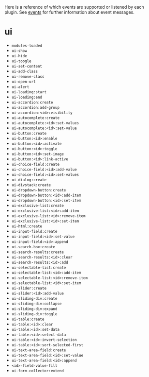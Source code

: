 Here is a reference of which events are supported or listened by each plugin.
See [events](events.md) for further information about event messages.

# ui

* ``modules-loaded``
* ``ui-show``
* ``ui-hide``
* ``ui-toogle``
* ``ui-set-content``
* ``ui-add-class``
* ``ui-remove-class``
* ``ui-open-url``
* ``ui-alert``
* ``ui-loading:start``
* ``ui-loading:end``
* ``ui-accordion:create``
* ``ui-accordion:add-group``
* ``ui-accordion:<id>:visibility``
* ``ui-autocomplete:create``
* ``ui-autocomplete:<id>:set-values``
* ``ui-autocomplete:<id>:set-value``
* ``ui-button:create``
* ``ui-button:<id>:enable``
* ``ui-button:<id>:activate``
* ``ui-button:<id>:toggle``
* ``ui-button:<id>:set-image``
* ``ui-button:<id>:link-active``
* ``ui-choice-field:create``
* ``ui-choice-field:<id>:add-value``
* ``ui-choice-field:<id>:set-values``
* ``ui-dialog:create``
* ``ui-divstack:create``
* ``ui-dropdown-button:create``
* ``ui-dropdown-button:<id>:add-item``
* ``ui-dropdown-button:<id>:set-item``
* ``ui-exclusive-list:create``
* ``ui-exclusive-list:<id>:add-item``
* ``ui-exclusive-list:<id>:remove-item``
* ``ui-exclusive-list:<id>:set-item``
* ``ui-html:create``
* ``ui-input-field:create``
* ``ui-input-field:<id>:set-value``
* ``ui-input-field:<id>:append``
* ``ui-search-box:create``
* ``ui-search-results:create``
* ``ui-search-results:<id>:clear``
* ``ui-search-results:<id>:add``
* ``ui-selectable-list:create``
* ``ui-selectable-list:<id>:add-item``
* ``ui-selectable-list:<id>:remove-item``
* ``ui-selectable-list:<id>:set-item``
* ``ui-slider:create``
* ``ui-slider:<id>:add-value``
* ``ui-sliding-div:create``
* ``ui-sliding-div:collapse``
* ``ui-sliding-div:expand``
* ``ui-sliding-div:toggle``
* ``ui-table:create``
* ``ui-table:<id>:clear``
* ``ui-table:<id>:set-data``
* ``ui-table:<id>:select-data``
* ``ui-table:<id>:invert-selection``
* ``ui-table:<id>:sort-selected-first``
* ``ui-text-area-field:create``
* ``ui-text-area-field:<id>:set-value``
* ``ui-text-area-field:<id>:append``
* ``<id>-field-value-fill``
* ``ui-form-collector:extend``
